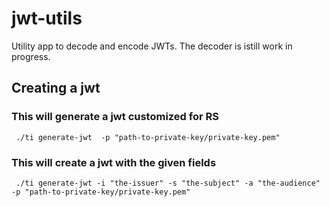 # jwt-utils
Utility app to decode and encode JWTs. The decoder is istill work in progress.

## Creating a jwt
### This will generate a jwt customized for RS
``` ./ti generate-jwt  -p "path-to-private-key/private-key.pem"```
 
### This will create a jwt with the given fields
``` ./ti generate-jwt -i "the-issuer" -s "the-subject" -a "the-audience" -p "path-to-private-key/private-key.pem"```
